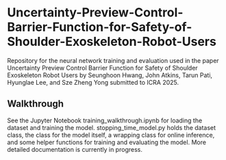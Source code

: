 # Uncertainty-Preview-Control-Barrier-Function-for-Safety-of-Shoulder-Exoskeleton-Robot-Users
Repository for the neural network training and evaluation used in the paper Uncertainty Preview Control Barrier Function for Safety of Shoulder Exoskeleton Robot Users by Seunghoon Hwang, John Atkins, Tarun Pati, Hyunglae Lee, and Sze Zheng Yong submitted to ICRA 2025.

## Walkthrough
See the Jupyter Notebook training_walkthrough.ipynb for loading the dataset and training the model. stopping_time_model.py holds the dataset class, the class for the model itself, a wrapping class for online inference, and some helper functions for training and evaluating the model. More detailed documentation is currently in progress.
